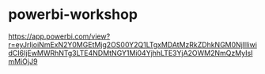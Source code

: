 # powerbi-workshop

https://app.powerbi.com/view?r=eyJrIjoiNmExN2Y0MGEtMjg2OS00Y2Q1LTgxMDAtMzRkZDhkNGM0NjllIiwidCI6IjEwMWRhNTg3LTE4NDMtNGY1Mi04YjhhLTE3YjA2OWM2NmQzMyIsImMiOjJ9